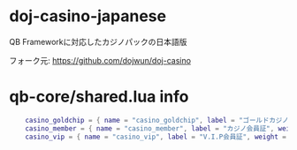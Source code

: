 # doj-casino-japanese

QB Frameworkに対応したカジノパックの日本語版

フォーク元: https://github.com/dojwun/doj-casino

# qb-core/shared.lua info

```lua
    casino_goldchip = { name = "casino_goldchip", label = "ゴールドカジノチップ", weight = 0, type = "item", image = "casino_goldchip.png", unique = false, useable = false, shouldClose = false, combinable = nil, description = "ダイヤモンドカジノチップ" },
    casino_member = { name = "casino_member", label = "カジノ会員証", weight = 500, type = "item", image = "casino_member.png", unique = true, useable = false, shouldClose = false, combinable = nil, description = "ダイヤモンドカジノ会員証" },
    casino_vip = { name = "casino_vip", label = "V.I.P会員証", weight = 500, type = "item", image = "casino_vip.png", unique = true, useable = false, shouldClose = false, combinable = nil, description = "ダイヤモンドカジノV.I.P会員証" },
```
